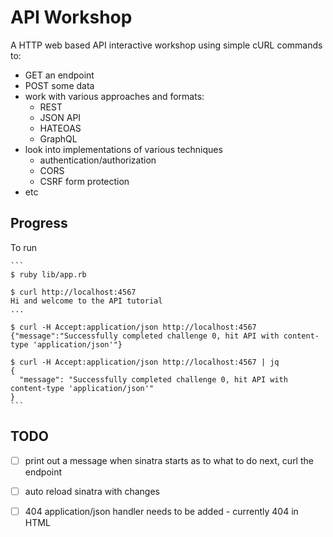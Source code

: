 # API Workshop

A HTTP web based API interactive workshop using simple cURL commands to:
  - GET an endpoint
  - POST some data
  - work with various approaches and formats:
    - REST
    - JSON API
    - HATEOAS
    - GraphQL
  - look into implementations of various techniques
    - authentication/authorization
    - CORS
    - CSRF form protection
  - etc

## Progress

To run

    ```
    $ ruby lib/app.rb

    $ curl http://localhost:4567
    Hi and welcome to the API tutorial
    ...

    $ curl -H Accept:application/json http://localhost:4567
    {"message":"Successfully completed challenge 0, hit API with content-type 'application/json'"}

    $ curl -H Accept:application/json http://localhost:4567 | jq
    {
      "message": "Successfully completed challenge 0, hit API with content-type 'application/json'"
    }
    ```

## TODO

- [ ] print out a message when sinatra starts as to what to do next, curl the
  endpoint
- [ ] auto reload sinatra with changes
- [ ] 404 application/json handler needs to be added - currently 404 in HTML

